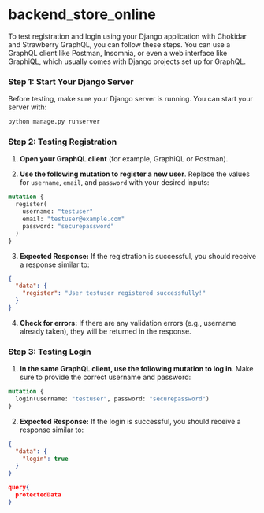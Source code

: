 # backend_store_online

To test registration and login using your Django application with Chokidar and Strawberry GraphQL, you can follow these steps. You can use a GraphQL client like Postman, Insomnia, or even a web interface like GraphiQL, which usually comes with Django projects set up for GraphQL.

### Step 1: Start Your Django Server

Before testing, make sure your Django server is running. You can start your server with:

```bash
python manage.py runserver
```

### Step 2: Testing Registration

1. **Open your GraphQL client** (for example, GraphiQL or Postman).

2. **Use the following mutation to register a new user**. Replace the values for `username`, `email`, and `password` with your desired inputs:

```graphql
mutation {
  register(
    username: "testuser"
    email: "testuser@example.com"
    password: "securepassword"
  )
}
```

3. **Expected Response:**
   If the registration is successful, you should receive a response similar to:

```json
{
  "data": {
    "register": "User testuser registered successfully!"
  }
}
```

4. **Check for errors:** If there are any validation errors (e.g., username already taken), they will be returned in the response.

### Step 3: Testing Login

1. **In the same GraphQL client, use the following mutation to log in**. Make sure to provide the correct username and password:

```graphql
mutation {
  login(username: "testuser", password: "securepassword")
}
```

2. **Expected Response:**
   If the login is successful, you should receive a response similar to:

```json
{
  "data": {
    "login": true
  }
}

query{
  protectedData
}

```
